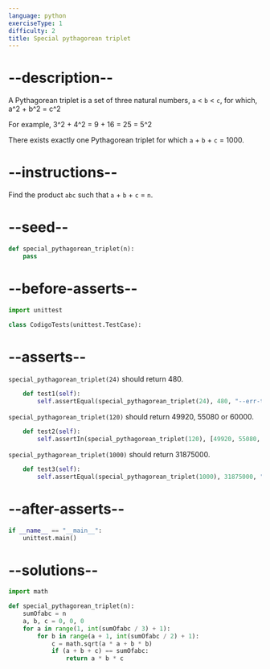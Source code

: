 ```yaml
---
language: python
exerciseType: 1
difficulty: 2
title: Special pythagorean triplet
---
```


# --description--

A Pythagorean triplet is a set of three natural numbers, `a` < `b` < `c`, for which, <latex>a^2 + b^2 = c^2</latex>

For example, <latex>3^2 + 4^2 = 9 + 16 = 25 = 5^2</latex>

There exists exactly one Pythagorean triplet for which `a` + `b` + `c` = 1000.

# --instructions--

Find the product `abc` such that `a` + `b` + `c` = `n`.

# --seed--

```python
def special_pythagorean_triplet(n):
    pass
```

# --before-asserts--

```python
import unittest

class CodigoTests(unittest.TestCase):
```

# --asserts--

`special_pythagorean_triplet(24)` should return 480.

```python
    def test1(self):
        self.assertEqual(special_pythagorean_triplet(24), 480, "--err-t1--")
```

`special_pythagorean_triplet(120)` should return 49920, 55080 or 60000.

```python
    def test2(self):
        self.assertIn(special_pythagorean_triplet(120), [49920, 55080, 60000], "--err-t2--")
```

`special_pythagorean_triplet(1000)` should return 31875000.

```python
    def test3(self):
        self.assertEqual(special_pythagorean_triplet(1000), 31875000, "--err-t3--")
```

# --after-asserts--

```python
if __name__ == "__main__":
    unittest.main()
```

# --solutions--

```python
import math

def special_pythagorean_triplet(n):
    sumOfabc = n
    a, b, c = 0, 0, 0
    for a in range(1, int(sumOfabc / 3) + 1):
        for b in range(a + 1, int(sumOfabc / 2) + 1):
            c = math.sqrt(a * a + b * b)
            if (a + b + c) == sumOfabc:
                return a * b * c
```
